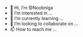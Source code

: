 - 👋 Hi, I’m @Noobniga
- 👀 I’m interested in ...
- 🌱 I’m currently learning ...
- 💞️ I’m looking to collaborate on ...
- 📫 How to reach me ...

<!---
Noobniga/Noobniga is a ✨ special ✨ repository because its `README.md` (this file) appears on your GitHub profile.
You can click the Preview link to take a look at your changes.
--->
